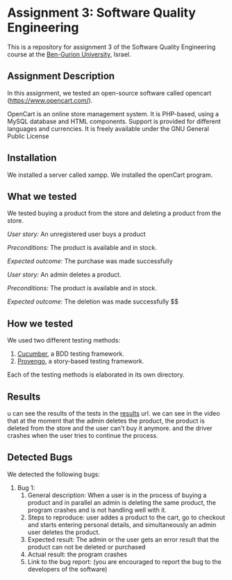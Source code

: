 # Assignment 3: Software Quality Engineering
This is a repository for assignment 3 of the Software Quality Engineering course at the [Ben-Gurion University](https://in.bgu.ac.il/), Israel.

## Assignment Description
In this assignment, we tested an open-source software called opencart (https://www.opencart.com/).

OpenCart is an online store management system. It is PHP-based, using a MySQL database and HTML components. Support is provided for different languages and currencies. It is freely available under the GNU General Public License

## Installation
We installed a server called xampp.
We installed the openCart program.

## What we tested
We tested buying a product from the store and deleting a product from the store.

*User story:* An unregistered user buys a product

*Preconditions:* The product is available and in stock.

*Expected outcome:* The purchase was made successfully

*User story:* An admin deletes a product.

*Preconditions:*  The product is available and in stock.

*Expected outcome:* The deletion was made successfully
$$

## How we tested
We used two different testing methods:
1. [Cucumber](https://cucumber.io/), a BDD testing framework.
2. [Provengo](https://provengo.tech/), a story-based testing framework.

Each of the testing methods is elaborated in its own directory.

## Results
u can see the results of the tests in the [results](https://drive.google.com/file/d/13QZAzntffq2b_9HXrfl7r1h98BDHClhZ/view?usp=share_link) url.
we can see in the video that at the moment that the admin deletes the product, the product is deleted from the store and the user can't buy it anymore.
and the driver crashes when the user tries to continue the process.
## Detected Bugs
We detected the following bugs:

1. Bug 1:
   1. General description: When a user is in the process of buying a product and in parallel an admin is deleting the same product, the program crashes and
      is not handling well with it.
   2. Steps to reproduce: user addes a product to the cart, go to checkout and starts entering personal details, and simultaneously an admin user deletes the product.
   3. Expected result: The admin or the user gets an error result that the product can not be deleted or purchased
   4. Actual result: the program crashes
   5. Link to the bug report: (you are encouraged to report the bug to the developers of the software)

